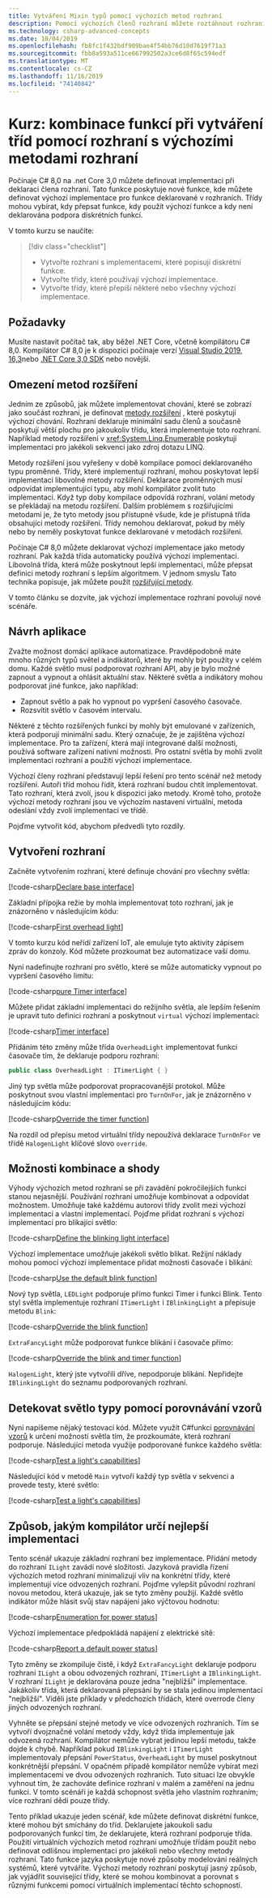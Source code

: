 ```yaml
---
title: Vytváření Mixin typů pomocí výchozích metod rozhraní
description: Pomocí výchozích členů rozhraní můžete roztáhnout rozhraní s nepovinnými výchozími implementacemi pro implementátory.
ms.technology: csharp-advanced-concepts
ms.date: 10/04/2019
ms.openlocfilehash: fb8fc1f432bdf909bae4f54bb76d10d7619f71a3
ms.sourcegitcommit: fbb8a593a511ce667992502a3ce6d8f65c594edf
ms.translationtype: MT
ms.contentlocale: cs-CZ
ms.lasthandoff: 11/16/2019
ms.locfileid: "74140842"
---
```

# <a name="tutorial-mix-functionality-in-when-creating-classes-using-interfaces-with-default-interface-methods"></a>Kurz: kombinace funkcí při vytváření tříd pomocí rozhraní s výchozími metodami rozhraní

Počínaje C# 8,0 na .net Core 3,0 můžete definovat implementaci při deklaraci člena rozhraní. Tato funkce poskytuje nové funkce, kde můžete definovat výchozí implementace pro funkce deklarované v rozhraních. Třídy mohou vybírat, kdy přepsat funkce, kdy použít výchozí funkce a kdy není deklarována podpora diskrétních funkcí.

V tomto kurzu se naučíte:

> [!div class="checklist"]
>
> * Vytvořte rozhraní s implementacemi, které popisují diskrétní funkce.
> * Vytvořte třídy, které používají výchozí implementace.
> * Vytvořte třídy, které přepíší některé nebo všechny výchozí implementace.

## <a name="prerequisites"></a>Požadavky

Musíte nastavit počítač tak, aby běžel .NET Core, včetně kompilátoru C# 8,0. Kompilátor C# 8,0 je k dispozici počínaje verzí [Visual Studio 2019, 16,3](https://visualstudio.microsoft.com/downloads/?utm_medium=microsoft&utm_source=docs.microsoft.com&utm_campaign=inline+link&utm_content=download+vs2019)nebo [.NET Core 3,0 SDK](https://dotnet.microsoft.com/download/dotnet-core) nebo novější.

## <a name="limitations-of-extension-methods"></a>Omezení metod rozšíření

Jedním ze způsobů, jak můžete implementovat chování, které se zobrazí jako součást rozhraní, je definovat [metody rozšíření](../programming-guide/classes-and-structs/extension-methods.md) , které poskytují výchozí chování. Rozhraní deklaruje minimální sadu členů a současně poskytují větší plochu pro jakoukoliv třídu, která implementuje toto rozhraní. Například metody rozšíření v <xref:System.Linq.Enumerable> poskytují implementaci pro jakékoli sekvenci jako zdroj dotazu LINQ.

Metody rozšíření jsou vyřešeny v době kompilace pomocí deklarovaného typu proměnné. Třídy, které implementují rozhraní, mohou poskytovat lepší implementaci libovolné metody rozšíření. Deklarace proměnných musí odpovídat implementující typu, aby mohl kompilátor zvolit tuto implementaci. Když typ doby kompilace odpovídá rozhraní, volání metody se překládají na metodu rozšíření. Dalším problémem s rozšiřujícími metodami je, že tyto metody jsou přístupné všude, kde je přístupná třída obsahující metody rozšíření. Třídy nemohou deklarovat, pokud by měly nebo by neměly poskytovat funkce deklarované v metodách rozšíření.

Počínaje C# 8,0 můžete deklarovat výchozí implementace jako metody rozhraní. Pak každá třída automaticky používá výchozí implementaci. Libovolná třída, která může poskytnout lepší implementaci, může přepsat definici metody rozhraní s lepším algoritmem. V jednom smyslu Tato technika popisuje, jak můžete použít [rozšiřující metody](../programming-guide/classes-and-structs/extension-methods.md).

V tomto článku se dozvíte, jak výchozí implementace rozhraní povolují nové scénáře.

## <a name="design-the-application"></a>Návrh aplikace

Zvažte možnost domácí aplikace automatizace. Pravděpodobně máte mnoho různých typů světel a indikátorů, které by mohly být použity v celém domu. Každé světlo musí podporovat rozhraní API, aby je bylo možné zapnout a vypnout a ohlásit aktuální stav. Některé světla a indikátory mohou podporovat jiné funkce, jako například:

- Zapnout světlo a pak ho vypnout po vypršení časového časovače.
- Rozsvítit světlo v časovém intervalu.

Některé z těchto rozšířených funkcí by mohly být emulované v zařízeních, která podporují minimální sadu. Který označuje, že je zajištěna výchozí implementace. Pro ta zařízení, která mají integrované další možnosti, používá software zařízení nativní možnosti. Pro ostatní světla by mohli zvolit implementaci rozhraní a použití výchozí implementace.

Výchozí členy rozhraní představují lepší řešení pro tento scénář než metody rozšíření. Autoři tříd mohou řídit, která rozhraní budou chtít implementovat. Tato rozhraní, která zvolí, jsou k dispozici jako metody. Kromě toho, protože výchozí metody rozhraní jsou ve výchozím nastavení virtuální, metoda odeslání vždy zvolí implementaci ve třídě. 

Pojďme vytvořit kód, abychom předvedli tyto rozdíly.

## <a name="create-interfaces"></a>Vytvoření rozhraní

Začněte vytvořením rozhraní, které definuje chování pro všechny světla:

[!code-csharp[Declare base interface](~/samples/csharp/tutorials/mixins-with-interfaces/UnusedExampleCode.cs?name=SnippetILightInterfaceV1)]

Základní přípojka režie by mohla implementovat toto rozhraní, jak je znázorněno v následujícím kódu:

[!code-csharp[First overhead light](~/samples/csharp/tutorials/mixins-with-interfaces/UnusedExampleCode.cs?name=SnippetOverheadLightV1)]

V tomto kurzu kód neřídí zařízení IoT, ale emuluje tyto aktivity zápisem zpráv do konzoly. Kód můžete prozkoumat bez automatizace vaší domu.

Nyní nadefinujte rozhraní pro světlo, které se může automaticky vypnout po vypršení časového limitu:

[!code-csharp[pure Timer interface](~/samples/csharp/tutorials/mixins-with-interfaces/UnusedExampleCode.cs?name=SnippetPureTimerInterface)]

Můžete přidat základní implementaci do režijního světla, ale lepším řešením je upravit tuto definici rozhraní a poskytnout `virtual` výchozí implementaci:

[!code-csharp[Timer interface](~/samples/csharp/tutorials/mixins-with-interfaces/ITimerLight.cs?name=SnippetTimerLightFinal)]

Přidáním této změny může třída `OverheadLight` implementovat funkci časovače tím, že deklaruje podporu rozhraní:

```csharp
public class OverheadLight : ITimerLight { }
```

Jiný typ světla může podporovat propracovanější protokol. Může poskytnout svou vlastní implementaci pro `TurnOnFor`, jak je znázorněno v následujícím kódu:

[!code-csharp[Override the timer function](~/samples/csharp/tutorials/mixins-with-interfaces/HalogenLight.cs?name=SnippetHalogenLight)]

Na rozdíl od přepisu metod virtuální třídy nepoužívá deklarace `TurnOnFor` ve třídě `HalogenLight` klíčové slovo `override`. 

## <a name="mix-and-match-capabilities"></a>Možnosti kombinace a shody

Výhody výchozích metod rozhraní se při zavádění pokročilejších funkcí stanou nejasnější. Používání rozhraní umožňuje kombinovat a odpovídat možnostem. Umožňuje také každému autorovi třídy zvolit mezi výchozí implementací a vlastní implementací. Pojďme přidat rozhraní s výchozí implementací pro blikající světlo:

[!code-csharp[Define the blinking light interface](~/samples/csharp/tutorials/mixins-with-interfaces/IBlinkingLight.cs?name=SnippetBlinkingLight)]

Výchozí implementace umožňuje jakékoli světlo blikat. Režijní náklady mohou pomocí výchozí implementace přidat možnosti časovače i blikání:

[!code-csharp[Use the default blink function](~/samples/csharp/tutorials/mixins-with-interfaces/OverheadLight.cs?name=SnippetOverheadLight)]

Nový typ světla, `LEDLight` podporuje přímo funkci Timer i funkci Blink. Tento styl světla implementuje rozhraní `ITimerLight` i `IBlinkingLight` a přepisuje metodu `Blink`:

[!code-csharp[Override the blink function](~/samples/csharp/tutorials/mixins-with-interfaces/LEDLight.cs?name=SnippetLEDLight)]

`ExtraFancyLight` může podporovat funkce blikání i časovače přímo:

[!code-csharp[Override the blink and timer function](~/samples/csharp/tutorials/mixins-with-interfaces/ExtraFancyLight.cs?name=SnippetExtraFancyLight)]

`HalogenLight`, který jste vytvořili dříve, nepodporuje blikání. Nepřidejte `IBlinkingLight` do seznamu podporovaných rozhraní.

## <a name="detect-the-light-types-using-pattern-matching"></a>Detekovat světlo typy pomocí porovnávání vzorů

Nyní napíšeme nějaký testovací kód. Můžete využít C#funkci [porovnávání vzorů](../pattern-matching.md) k určení možností světla tím, že prozkoumáte, která rozhraní podporuje.  Následující metoda využije podporované funkce každého světla:

[!code-csharp[Test a light's capabilities](~/samples/csharp/tutorials/mixins-with-interfaces/Program.cs?name=SnippetTestLightFunctions)]

Následující kód v metodě `Main` vytvoří každý typ světla v sekvenci a provede testy, které světlo:

[!code-csharp[Test a light's capabilities](~/samples/csharp/tutorials/mixins-with-interfaces/Program.cs?name=SnippetMainMethod)]

## <a name="how-the-compiler-determines-best-implementation"></a>Způsob, jakým kompilátor určí nejlepší implementaci

Tento scénář ukazuje základní rozhraní bez implementace. Přidání metody do rozhraní `ILight` zavádí nové složitosti. Jazyková pravidla řízení výchozích metod rozhraní minimalizují vliv na konkrétní třídy, které implementují více odvozených rozhraní. Pojďme vylepšit původní rozhraní novou metodou, která ukazuje, jak se tyto změny použijí. Každé světlo indikátor může hlásit svůj stav napájení jako výčtovou hodnotu:

[!code-csharp[Enumeration for power status](~/samples/csharp/tutorials/mixins-with-interfaces/ILight.cs?name=SnippetPowerStatus)]

Výchozí implementace předpokládá napájení z elektrické sítě:

[!code-csharp[Report a default power status](~/samples/csharp/tutorials/mixins-with-interfaces/ILight.cs?name=SnippetILightInterface)]

Tyto změny se zkompiluje čistě, i když `ExtraFancyLight` deklaruje podporu rozhraní `ILight` a obou odvozených rozhraní, `ITimerLight` a `IBlinkingLight`. V rozhraní `ILight` je deklarována pouze jedna "nejbližší" implementace. Jakákoliv třída, která deklarovaná přepsání by se stala jedinou implementací "nejbližší". Viděli jste příklady v předchozích třídách, které overrode členy jiných odvozených rozhraní.

Vyhněte se přepsání stejné metody ve více odvozených rozhraních. Tím se vytvoří dvojznačné volání metody vždy, když třída implementuje jak odvozená rozhraní. Kompilátor nemůže vybrat jedinou lepší metodu, takže dojde k chybě. Například pokud `IBlinkingLight` i `ITimerLight` implementovaly přepsání `PowerStatus`, `OverheadLight` by musel poskytnout konkrétnější přepsání. V opačném případě kompilátor nemůže vybírat mezi implementacemi ve dvou odvozených rozhraních. Tuto situaci lze obvykle vyhnout tím, že zachováte definice rozhraní v malém a zaměření na jednu funkci. V tomto scénáři je každá schopnost světla jeho vlastním rozhraním; více rozhraní dědí pouze třídy.

Tento příklad ukazuje jeden scénář, kde můžete definovat diskrétní funkce, které mohou být smíchány do tříd. Deklarujete jakoukoli sadu podporovaných funkcí tím, že deklarujete, která rozhraní podporuje třída. Použití virtuálních výchozích metod rozhraní umožňuje třídám použít nebo definovat odlišnou implementaci pro jakékoli nebo všechny metody rozhraní. Tato funkce jazyka poskytuje nové způsoby modelování reálných systémů, které vytváříte. Výchozí metody rozhraní poskytují jasný způsob, jak vyjádřit související třídy, které se mohou kombinovat a porovnat s různými funkcemi pomocí virtuálních implementací těchto schopností.
